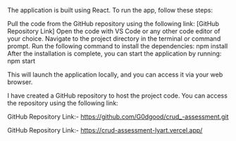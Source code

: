 The application is built using React. To run the app, follow these steps:

Pull the code from the GitHub repository using the following link: [GitHub Repository Link]
Open the code with VS Code or any other code editor of your choice.
Navigate to the project directory in the terminal or command prompt.
Run the following command to install the dependencies: npm install
After the installation is complete, you can start the application by running: npm start

This will launch the application locally, and you can access it via your web browser.

I have created a GitHub repository to host the project code. You can access the repository using the following link:



GitHub Repository Link:- https://github.com/G0dgood/crud_-assessment.git



GitHub Repository Link:- https://crud-assessment-lyart.vercel.app/
